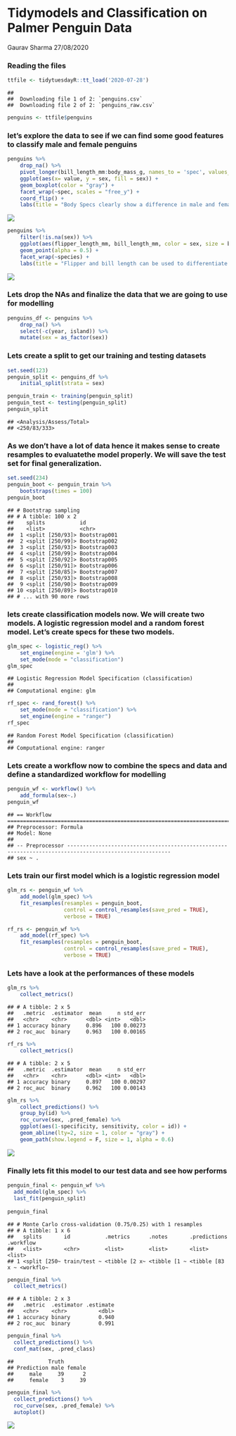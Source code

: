 Tidymodels and Classification on Palmer Penguin Data
================
Gaurav Sharma
27/08/2020

### Reading the files

``` r
ttfile <- tidytuesdayR::tt_load('2020-07-28')
```

    ## 
    ##  Downloading file 1 of 2: `penguins.csv`
    ##  Downloading file 2 of 2: `penguins_raw.csv`

``` r
penguins <- ttfile$penguins
```

### let’s explore the data to see if we can find some good features to classify male and female penguins

``` r
penguins %>% 
    drop_na() %>%
    pivot_longer(bill_length_mm:body_mass_g, names_to = 'spec', values_to = 'value') %>% 
    ggplot(aes(x= value, y = sex, fill = sex)) +
    geom_boxplot(color = "gray") +
    facet_wrap(~spec, scales = "free_y") +
    coord_flip() +
    labs(title = "Body Specs clearly show a difference in male and female penguins")
```

![](index_files/figure-gfm/Boxplot-1.png)<!-- -->

``` r
penguins %>% 
    filter(!is.na(sex)) %>% 
    ggplot(aes(flipper_length_mm, bill_length_mm, color = sex, size = body_mass_g)) +
    geom_point(alpha = 0.5) +
    facet_wrap(~species) +
    labs(title = "Flipper and bill length can be used to differentiate between male and female penguins")
```

![](index_files/figure-gfm/Dotplot-1.png)<!-- -->

### Lets drop the NAs and finalize the data that we are going to use for modelling

``` r
penguins_df <- penguins %>% 
    drop_na() %>% 
    select(-c(year, island)) %>% 
    mutate(sex = as_factor(sex))
```

### Lets create a split to get our training and testing datasets

``` r
set.seed(123)
penguin_split <- penguins_df %>% 
    initial_split(strata = sex)

penguin_train <- training(penguin_split)
penguin_test <- testing(penguin_split)
penguin_split
```

    ## <Analysis/Assess/Total>
    ## <250/83/333>

### As we don’t have a lot of data hence it makes sense to create resamples to evaluatethe model properly. We will save the test set for final generalization.

``` r
set.seed(234)
penguin_boot <- penguin_train %>% 
    bootstraps(times = 100)
penguin_boot
```

    ## # Bootstrap sampling 
    ## # A tibble: 100 x 2
    ##    splits           id          
    ##    <list>           <chr>       
    ##  1 <split [250/93]> Bootstrap001
    ##  2 <split [250/99]> Bootstrap002
    ##  3 <split [250/93]> Bootstrap003
    ##  4 <split [250/99]> Bootstrap004
    ##  5 <split [250/92]> Bootstrap005
    ##  6 <split [250/91]> Bootstrap006
    ##  7 <split [250/85]> Bootstrap007
    ##  8 <split [250/93]> Bootstrap008
    ##  9 <split [250/90]> Bootstrap009
    ## 10 <split [250/89]> Bootstrap010
    ## # ... with 90 more rows

### lets create classification models now. We will create two models. A logistic regression model and a random forest model. Let’s create specs for these two models.

``` r
glm_spec <- logistic_reg() %>% 
    set_engine(engine = 'glm') %>% 
    set_mode(mode = "classification")
glm_spec
```

    ## Logistic Regression Model Specification (classification)
    ## 
    ## Computational engine: glm

``` r
rf_spec <- rand_forest() %>% 
    set_mode(mode = "classification") %>% 
    set_engine(engine = "ranger")
rf_spec
```

    ## Random Forest Model Specification (classification)
    ## 
    ## Computational engine: ranger

### Lets create a workflow now to combine the specs and data and define a standardized workflow for modelling

``` r
penguin_wf <- workflow() %>% 
    add_formula(sex~.)
penguin_wf
```

    ## == Workflow ===========================================================================================================
    ## Preprocessor: Formula
    ## Model: None
    ## 
    ## -- Preprocessor -------------------------------------------------------------------------------------------------------
    ## sex ~ .

### Lets train our first model which is a logistic regression model

``` r
glm_rs <- penguin_wf %>% 
    add_model(glm_spec) %>% 
    fit_resamples(resamples = penguin_boot,
                  control = control_resamples(save_pred = TRUE), 
                  verbose = TRUE)

rf_rs <- penguin_wf %>% 
    add_model(rf_spec) %>% 
    fit_resamples(resamples = penguin_boot,
                  control = control_resamples(save_pred = TRUE), 
                  verbose = TRUE)
```

### Lets have a look at the performances of these models

``` r
glm_rs %>% 
    collect_metrics()
```

    ## # A tibble: 2 x 5
    ##   .metric  .estimator  mean     n std_err
    ##   <chr>    <chr>      <dbl> <int>   <dbl>
    ## 1 accuracy binary     0.896   100 0.00273
    ## 2 roc_auc  binary     0.963   100 0.00165

``` r
rf_rs %>% 
    collect_metrics()
```

    ## # A tibble: 2 x 5
    ##   .metric  .estimator  mean     n std_err
    ##   <chr>    <chr>      <dbl> <int>   <dbl>
    ## 1 accuracy binary     0.897   100 0.00297
    ## 2 roc_auc  binary     0.962   100 0.00143

``` r
glm_rs %>% 
    collect_predictions() %>% 
    group_by(id) %>% 
    roc_curve(sex, .pred_female) %>% 
    ggplot(aes(1-specificity, sensitivity, color = id)) +
    geom_abline(lty=2, size = 1, color = "gray") +
    geom_path(show.legend = F, size = 1, alpha = 0.6)
```

![](index_files/figure-gfm/roc%20for%20resamples-1.png)<!-- -->

### Finally lets fit this model to our test data and see how performs

``` r
penguin_final <- penguin_wf %>% 
  add_model(glm_spec) %>% 
  last_fit(penguin_split)
  
penguin_final
```

    ## # Monte Carlo cross-validation (0.75/0.25) with 1 resamples  
    ## # A tibble: 1 x 6
    ##   splits       id           .metrics      .notes       .predictions    .workflow
    ##   <list>       <chr>        <list>        <list>       <list>          <list>   
    ## 1 <split [250~ train/test ~ <tibble [2 x~ <tibble [1 ~ <tibble [83 x ~ <workflo~

``` r
penguin_final %>% 
  collect_metrics()
```

    ## # A tibble: 2 x 3
    ##   .metric  .estimator .estimate
    ##   <chr>    <chr>          <dbl>
    ## 1 accuracy binary         0.940
    ## 2 roc_auc  binary         0.991

``` r
penguin_final %>% 
  collect_predictions() %>% 
  conf_mat(sex, .pred_class)
```

    ##           Truth
    ## Prediction male female
    ##     male     39      2
    ##     female    3     39

``` r
penguin_final %>% 
  collect_predictions() %>% 
  roc_curve(sex, .pred_female) %>% 
  autoplot()
```

![](index_files/figure-gfm/roc%20for%20test%20data-1.png)<!-- -->
